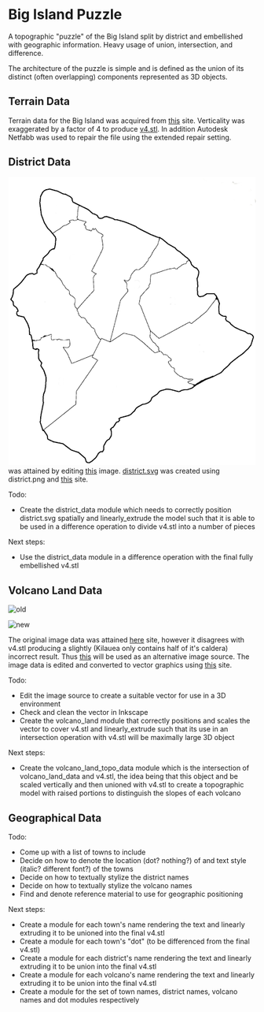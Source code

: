 # Big Island Puzzle

A topographic "puzzle" of the Big Island split by district and embellished with geographic information.
Heavy usage of union, intersection, and difference.

The architecture of the puzzle is simple and is defined as the union of its distinct (often overlapping) components represented as 3D objects.

## Terrain Data

Terrain data for the Big Island was acquired from [this](https://jthatch.com/Terrain2STL/) site.
Verticality was exaggerated by a factor of 4 to produce [v4.stl](STL/v4.stl).
In addition Autodesk Netfabb was used to repair the file using the extended repair setting.

## District Data

![district.png](img/district.png) was attained by editing [this](https://upload.wikimedia.org/wikipedia/commons/thumb/0/07/HawaiiIslandDistricts-numbered.svg/1280px-HawaiiIslandDistricts-numbered.svg.png?1618303638911) image.
[district.svg](SVG/district.svg) was created using district.png and [this](picsvg.com) site.

Todo:

- Create the district\_data module which needs to correctly position district.svg spatially and linearly\_extrude the model such that it is able to be used in a difference operation to divide v4.stl into a number of pieces

Next steps:

- Use the district\_data module in a difference operation with the final fully embellished v4.stl

## Volcano Land Data

![old](https://www.lovebigisland.com/wp-content/uploads/200px-Location_Hawaii_Volcanoes.svg_.png)

![new](https://www.hawaii-guide.com/images/body_images/Hawaii_Big_Island_Volcanoes_by_Land_Area_Map.jpg)

The original image data was attained  [here](https://www.lovebigisland.com/wp-content/uploads/200px-Location_Hawaii_Volcanoes.svg_.png) site, however it disagrees with v4.stl producing a slightly (Kilauea only contains half of it's caldera) incorrect result.
Thus [this](https://www.hawaii-guide.com/images/body_images/Hawaii_Big_Island_Volcanoes_by_Land_Area_Map.jpg) will be used as an alternative image source.
The image data is edited and converted to vector graphics using [this](picsvg.com) site.

Todo:

- Edit the image source to create a suitable vector for use in a 3D environment
- Check and clean the vector in Inkscape
- Create the volcano\_land module that correctly positions and scales the vector to cover v4.stl and linearly\_extrude such that its use in an intersection operation with v4.stl will be maximally large 3D object

Next steps:

- Create the volcano\_land\_topo\_data module which is the intersection of volcano\_land\_data and v4.stl, the idea being that this object and be scaled vertically and then unioned with v4.stl to create a topographic model with raised portions to distinguish the slopes of each volcano

## Geographical Data

Todo:

- Come up with a list of towns to include
- Decide on how to denote the location (dot? nothing?) of and text style (italic? different font?) of the towns
- Decide on how to textually stylize the district names
- Decide on how to textually stylize the volcano names
- Find and denote reference material to use for geographic positioning

Next steps:

- Create a module for each town's name rendering the text and linearly extruding it to be unioned into the final v4.stl
- Create a module for each town's "dot" (to be differenced from the final v4.stl)
- Create a module for each district's name rendering the text and linearly extruding it to be union into the final v4.stl
- Create a module for each volcano's name rendering the text and linearly extruding it to be union into the final v4.stl
- Create a module for the set of town names, district names, volcano names and dot modules respectively
